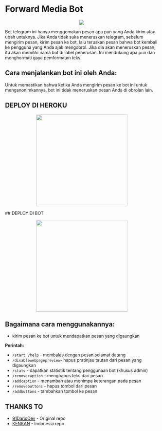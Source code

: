 # Forward Media Bot

<p align="center"<a href="t.me/forwardsindobot"><img src="https://telegra.ph/file/3c3804005539328418e22.jpg"></a></p>

Bot telegram ini hanya menggemakan pesan apa pun yang Anda kirim atau ubah untuknya. Jika Anda tidak suka meneruskan telegram, sebelum mengirim pesan, kirim pesan ke bot, lalu teruskan pesan bahwa bot kembali ke pengguna yang Anda ajak mengobrol. Jika dia akan meneruskan pesan, itu akan memiliki nama bot di label penerusan. Ini mendukung apa pun dan menghormati gaya pemformatan teks.

## Cara menjalankan bot ini oleh Anda:
Untuk memastikan bahwa ketika Anda mengirim pesan ke bot ini untuk menganonimkannya, bot ini tidak meneruskan pesan Anda di obrolan lain.


## DEPLOY DI HEROKU


<p align="center"><a href="https://heroku.com/deploy?template=https://github.com/kenkansaja/forwardmediabot"><img src="https://img.shields.io/badge/BUAT DI-HEROKU-blue?style=plastic&logo=heroku&logoColor=yellow"width="300"heigh="100" /></a></p>
## DEPLOY DI BOT

<p align="center"><a href="https://telegram.dog/XTZ_HerokuBot?start=a2Vua2Fuc2FqYS9mb3J3YXJkbWVkaWFib3QgbWFpbg"><img src="https://img.shields.io/badge/BUAT DI-BOT HEROKU-blue?style=plastic&logo=heroku&logoColor=yellow"width="300"heigh="100" /></a></p>

## Bagaimana cara menggunakannya:

- kirim pesan ke bot untuk mendapatkan pesan yang digaungkan

**Perintah:**

- `/start`, `/help` - membalas dengan pesan selamat datang
- `/disablewebpagepreview`- hapus pratinjau tautan dari pesan yang digaungkan
- `/stats` - dapatkan statistik tentang penggunaan bot (khusus admin)
- `/removecaption` - menghapus teks dari pesan
- `/addcaption` - menambah atau menimpa keterangan pada pesan
- `/removebuttons` - hapus tombol dari pesan
- `/addbuttons` - tambahkan tombol ke pesan



## THANKS TO

- [91DarioDev](https://github.com/91DarioDev/forwardscoverbot) - Original repo
- [KENKAN](https://github.com/kenkansaja/forwardmediabot) - Indonesia repo
